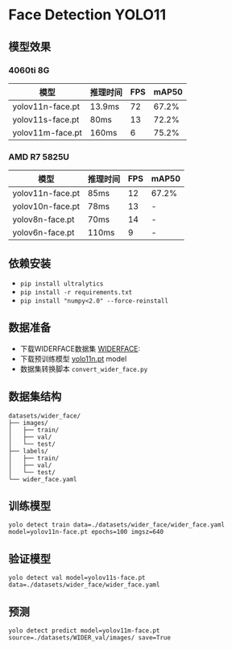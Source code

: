 # Face Detection YOLO11

## 模型效果

### 4060ti 8G
| 模型 | 推理时间 | FPS | mAP50 |
|------|----------|-----|-------|
| yolov11n-face.pt | 13.9ms | 72 | 67.2% |
| yolov11s-face.pt | 80ms | 13 | 72.2% |
| yolov11m-face.pt | 160ms | 6 | 75.2% |

### AMD R7 5825U
| 模型 | 推理时间 | FPS | mAP50 |
|------|----------|-----|-------|
| yolov11n-face.pt | 85ms | 12 | 67.2% |
| yolov10n-face.pt | 78ms | 13 | - |
| yolov8n-face.pt | 70ms | 14 | - |
| yolov6n-face.pt | 110ms | 9 | - |

## 依赖安装
- `pip install ultralytics`
- `pip install -r requirements.txt`
- `pip install "numpy<2.0" --force-reinstall`

## 数据准备

- 下载WIDERFACE数据集 [WIDERFACE](http://shuoyang1213.me/WIDERFACE/):
- 下载预训练模型 [yolo11n.pt](https://github.com/ultralytics/assets/releases/download/v8.3.0/yolo11n.pt) model
- 数据集转换脚本 `convert_wider_face.py`

## 数据集结构
```
datasets/wider_face/
├── images/
│   ├── train/
│   ├── val/
│   └── test/
├── labels/
│   ├── train/
│   ├── val/
│   └── test/
└── wider_face.yaml
```

## 训练模型
`yolo detect train data=./datasets/wider_face/wider_face.yaml model=yolov11n-face.pt epochs=100 imgsz=640`

## 验证模型
`yolo detect val model=yolov11s-face.pt data=./datasets/wider_face/wider_face.yaml`

## 预测
`yolo detect predict model=yolov11m-face.pt source=./datasets/WIDER_val/images/ save=True`
